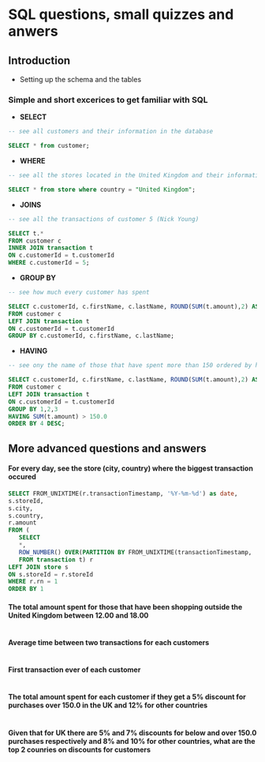 # SQL questions, small quizzes and anwers

## Introduction

  * Setting up the schema and the tables 

### Simple and short excerices to get familiar with SQL 

  * **SELECT**
  
  ```sql
  -- see all customers and their information in the database

  SELECT * from customer;
  ```
  * **WHERE**
  
  ```sql
  -- see all the stores located in the United Kingdom and their information
  
  SELECT * from store where country = "United Kingdom";
  ```
  
  * **JOINS**
  
  ```sql
  -- see all the transactions of customer 5 (Nick Young)
  
  SELECT t.* 
  FROM customer c 
  INNER JOIN transaction t
  ON c.customerId = t.customerId
  WHERE c.customerId = 5;
  ```
  
  * **GROUP BY**
  
  ```sql
  -- see how much every customer has spent
  
  SELECT c.customerId, c.firstName, c.lastName, ROUND(SUM(t.amount),2) AS totalAmountSpent
  FROM customer c
  LEFT JOIN transaction t
  ON c.customerId = t.customerId
  GROUP BY c.customerId, c.firstName, c.lastName; 
  ```
  
  * **HAVING**
  
  ```sql
  -- see ony the name of those that have spent more than 150 ordered by how much they've spent 
  
  SELECT c.customerId, c.firstName, c.lastName, ROUND(SUM(t.amount),2) AS totalAmountSpent
  FROM customer c
  LEFT JOIN transaction t
  ON c.customerId = t.customerId
  GROUP BY 1,2,3
  HAVING SUM(t.amount) > 150.0
  ORDER BY 4 DESC;
  ```

## More advanced questions and answers

  #### For every day, see the store (city, country) where the biggest transaction occured
  ```sql
  SELECT FROM_UNIXTIME(r.transactionTimestamp, '%Y-%m-%d') as date, 
  s.storeId, 
  s.city, 
  s.country,
  r.amount  
  FROM (
     SELECT  
     *,
     ROW_NUMBER() OVER(PARTITION BY FROM_UNIXTIME(transactionTimestamp, '%Y-%m-%d') ORDER BY amount) rn 
     FROM transaction t) r 
  LEFT JOIN store s
  ON s.storeId = r.storeId
  WHERE r.rn = 1
  ORDER BY 1
  ```
  
  #### The total amount spent for those that have been shopping outside the United Kingdom between 12.00 and 18.00
  ```sql
  
  ```
  
  #### Average time between two transactions for each customers
  ```sql
  
  ```
  
  #### First transaction ever of each customer
  ```sql
  
  ```
  
  #### The total amount spent for each customer if they get a 5% discount for purchases over 150.0 in the UK and 12% for other countries
  ```sql
  
  ```
  
  #### Given that for UK there are 5% and 7% discounts for below and over 150.0 purchases respectively and 8% and 10% for other countries, what are the top 2 counries on discounts for customers
  ```sql
  
  ```
